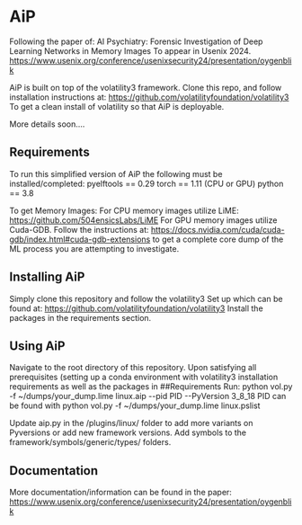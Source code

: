 # AiP

Following the paper of:
AI Psychiatry: Forensic Investigation of Deep Learning Networks in Memory Images
To appear in Usenix 2024.
https://www.usenix.org/conference/usenixsecurity24/presentation/oygenblik

AiP is built on top of the volatility3 framework. Clone this repo, and follow installation instructions at:
https://github.com/volatilityfoundation/volatility3
To get a clean install of volatility so that AiP is deployable. 

More details soon....
## Requirements
To run this simplified version of AiP the following must be installed/completed:
pyelftools == 0.29
torch == 1.11 (CPU or GPU)
python == 3.8 

To get Memory Images:
For CPU memory images utilize LiME: https://github.com/504ensicsLabs/LiME
For GPU memory images utilize Cuda-GDB.
Follow the instructions at: https://docs.nvidia.com/cuda/cuda-gdb/index.html#cuda-gdb-extensions
to get a complete core dump of the ML process you are attempting to investigate.


## Installing AiP
Simply clone this repository and follow the volatility3 Set up which can be found at: https://github.com/volatilityfoundation/volatility3
Install the packages in the requirements section.

## Using AiP
Navigate to the root directory of this repository.
Upon satisfying all prerequisites (setting up a conda environment with volatility3 installation requirements as well as the packages in ##Requirements
Run:
python vol.py -f ~/dumps/your_dump.lime linux.aip --pid PID --PyVersion 3_8_18
PID can be found with 
python vol.py -f ~/dumps/your_dump.lime linux.pslist

Update aip.py in the /plugins/linux/ folder to add more variants on Pyversions or add new framework versions. Add symbols to the framework/symbols/generic/types/ folders.
## Documentation
More documentation/information can be found in the paper: https://www.usenix.org/conference/usenixsecurity24/presentation/oygenblik
